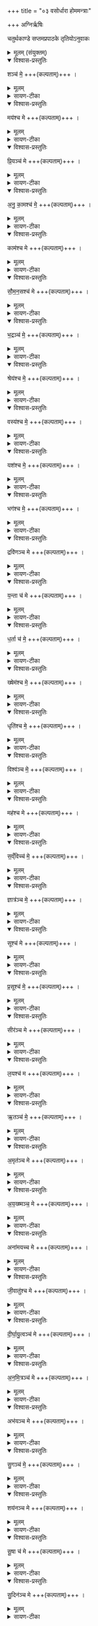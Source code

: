 +++
title = "०३ वसोर्धारा होममन्त्राः"

+++
अग्निर्ऋषिः

चतुर्थकाण्डे सप्तमप्रपाठके तृतियोऽनुवाकः
<details><summary>मूलम् (संयुक्तम्)</summary>

शञ्च॑ मे॒ मय॑श्च मे प्रि॒यञ्च॑ मेऽनुका॒मश्च॑ मे॒ काम॑श्च मे सौमन॒सश्च॑ मे भ॒द्रञ्च॑ मे॒ श्रेय॑श्च मे॒ वस्य॑श्च मे॒ यश॑श्च मे॒ भग॑श्च मे॒ द्रवि॑णञ्च मे य॒न्ता च॑ मे ध॒र्ता च॑ मे॒ ख्षेम॑श्च मे॒ धृति॑श्च मे॒ विश्व॑ञ्च [5]  
मे॒ मह॑श्च मे स॒व्ँविच्च॑ मे॒ ज्ञात्र॑ञ्च मे॒ सूश्च॑ मे प्र॒सूश्च॑ मे॒ सीर॑ञ्च मे ल॒यश्च॑ म ऋ॒तञ्च॑ मे॒ऽमृत॑ञ्च मेऽय॒ख्ष्मञ्च॒ मेऽना॑मयच्च मे जी॒वातु॑श्च मे दीर्घायु॒त्वञ्च॑ मेऽनमि॒त्रञ्च॒ मेऽभ॑यञ्च मे सु॒गञ्च॑ मे॒ शय॑नञ्च मे सू॒षा च॑ मे सु॒दिन॑ञ्च मे ॥ [6]
</details>

<details open><summary>विश्वास-प्रस्तुतिः</summary>

शञ्च॑ मे॒  +++(कल्पताम्)+++ ।  
</details>

<details><summary>मूलम्</summary>

शञ्च॑ मे॒  +++(कल्पताम्)+++ ।  
</details>

<details><summary>सायण-टीका</summary>

९ अथ चतुर्थाष्टके सप्तमप्रपाठके तृतीयोऽनुवाकः ।  
तृतीयमाह— शं च म इति ।  
शंशब्द ऐहिकसुखवाची ।  
</details>

<details open><summary>विश्वास-प्रस्तुतिः</summary>

मय॑श्च मे +++(कल्पताम्)+++ ।  
</details>

<details><summary>मूलम्</summary>

मय॑श्च मे +++(कल्पताम्)+++ ।  
</details>

<details><summary>सायण-टीका</summary>

मयःशब्द आमुष्मिकसुख वाची।  
</details>

<details open><summary>विश्वास-प्रस्तुतिः</summary>

प्रि॒यञ्च॑ मे +++(कल्पताम्)+++ ।
</details>

<details><summary>मूलम्</summary>

प्रि॒यञ्च॑ मे +++(कल्पताम्)+++ ।
</details>

<details><summary>सायण-टीका</summary>

प्रियं प्रीतिकारणं वस्तु ।  
</details>

<details open><summary>विश्वास-प्रस्तुतिः</summary>

अ॒नु॒ का॒मश्च॑  मे॒  +++(कल्पताम्)+++ ।  
</details>

<details><summary>मूलम्</summary>

अ॒नु॒ का॒मश्च॑  मे॒  +++(कल्पताम्)+++ ।  
</details>

<details><summary>सायण-टीका</summary>

अनुकामोऽनुकूलत्वनिमित्तेन काम्यमानः पदार्थः।  एतदुभयमैहिकामेव तारतम्योपेतम् ।  
</details>

<details open><summary>विश्वास-प्रस्तुतिः</summary>

काम॑श्च मे +++(कल्पताम्)+++ ।  
</details>

<details><summary>मूलम्</summary>

काम॑श्च मे +++(कल्पताम्)+++ ।  
</details>

<details><summary>सायण-टीका</summary>

काम आमुष्मिकः स्वर्गादिः ।  
</details>

<details open><summary>विश्वास-प्रस्तुतिः</summary>

सौ॒म॒न॒सश्च॑  मे +++(कल्पताम्)+++ ।  
</details>

<details><summary>मूलम्</summary>

सौ॒म॒न॒सश्च॑  मे +++(कल्पताम्)+++ ।  
</details>

<details><summary>सायण-टीका</summary>

सौमनसो मनःस्वास्थ्य करो बन्धुवर्गः ।  
</details>

<details open><summary>विश्वास-प्रस्तुतिः</summary>

भ॒द्रञ्च॑ मे॒  +++(कल्पताम्)+++ ।  
</details>

<details><summary>मूलम्</summary>

भ॒द्रञ्च॑ मे॒  +++(कल्पताम्)+++ ।  
</details>

<details><summary>सायण-टीका</summary>

भद्रं कल्याणमिह लोके रमणीयम् ।  
</details>

<details open><summary>विश्वास-प्रस्तुतिः</summary>

श्रेय॑श्च मे॒  +++(कल्पताम्)+++ ।  
</details>

<details><summary>मूलम्</summary>

श्रेय॑श्च मे॒  +++(कल्पताम्)+++ ।  
</details>

<details><summary>सायण-टीका</summary>

श्रेय परलोकहितम् ।  
</details>

<details open><summary>विश्वास-प्रस्तुतिः</summary>

वस्य॑श्च मे॒  +++(कल्पताम्)+++ ।  
</details>

<details><summary>मूलम्</summary>

वस्य॑श्च मे॒  +++(कल्पताम्)+++ ।  
</details>

<details><summary>सायण-टीका</summary>

वस्यो निवासहेतुर्गृहादिः ।  
</details>

<details open><summary>विश्वास-प्रस्तुतिः</summary>

यश॑श्च मे॒  +++(कल्पताम्)+++ ।  
</details>

<details><summary>मूलम्</summary>

यश॑श्च मे॒  +++(कल्पताम्)+++ ।  
</details>

<details><summary>सायण-टीका</summary>

यशः कीर्तिः ।  
</details>

<details open><summary>विश्वास-प्रस्तुतिः</summary>

भग॑श्च मे॒  +++(कल्पताम्)+++ ।  
</details>

<details><summary>मूलम्</summary>

भग॑श्च मे॒  +++(कल्पताम्)+++ ।  
</details>

<details><summary>सायण-टीका</summary>

भगः सौभाग्यम् ।  
</details>

<details open><summary>विश्वास-प्रस्तुतिः</summary>

द्रवि॑णञ्च मे +++(कल्पताम्)+++ ।  
</details>

<details><summary>मूलम्</summary>

द्रवि॑णञ्च मे +++(कल्पताम्)+++ ।  
</details>

<details><summary>सायण-टीका</summary>

द्रविणं धनम् ।  
</details>

<details open><summary>विश्वास-प्रस्तुतिः</summary>

य॒न्ता च॑ मे +++(कल्पताम्)+++ ।  
</details>

<details><summary>मूलम्</summary>

य॒न्ता च॑ मे +++(कल्पताम्)+++ ।  
</details>

<details><summary>सायण-टीका</summary>

यन्ता नियामक आचार्यदिः ।  
</details>

<details open><summary>विश्वास-प्रस्तुतिः</summary>

ध॒र्ता च॑ मे॒  +++(कल्पताम्)+++ ।  
</details>

<details><summary>मूलम्</summary>

ध॒र्ता च॑ मे॒  +++(कल्पताम्)+++ ।  
</details>

<details><summary>सायण-टीका</summary>

धर्ता पोषकः पित्रादिः ।  
</details>

<details open><summary>विश्वास-प्रस्तुतिः</summary>

ख्षेम॑श्च मे॒  +++(कल्पताम्)+++ ।  
</details>

<details><summary>मूलम्</summary>

ख्षेम॑श्च मे॒  +++(कल्पताम्)+++ ।  
</details>

<details><summary>सायण-टीका</summary>

क्षेमो  
२२३० विद्यमानधनस्य रक्षणशक्तिः ।  
</details>

<details open><summary>विश्वास-प्रस्तुतिः</summary>

धृति॑श्च मे॒  +++(कल्पताम्)+++ ।  
</details>

<details><summary>मूलम्</summary>

धृति॑श्च मे॒  +++(कल्पताम्)+++ ।  
</details>

<details><summary>सायण-टीका</summary>

घृतिर्धैर्यमापद्यपि निश्चलत्वम् ।  
</details>

<details open><summary>विश्वास-प्रस्तुतिः</summary>

विश्व॑ञ्च मे॒ +++(कल्पताम्)+++ ।   
</details>

<details><summary>मूलम्</summary>

विश्व॑ञ्च मे॒ +++(कल्पताम्)+++ ।   
</details>

<details><summary>सायण-टीका</summary>

विश्वं सर्वजना नुकूल्यम् ।  
</details>

<details open><summary>विश्वास-प्रस्तुतिः</summary>

मह॑श्च मे +++(कल्पताम्)+++ ।  
</details>

<details><summary>मूलम्</summary>

मह॑श्च मे +++(कल्पताम्)+++ ।  
</details>

<details><summary>सायण-टीका</summary>

महः पूजा ।  
</details>

<details open><summary>विश्वास-प्रस्तुतिः</summary>

स॒व्ँविच्च॑ मे॒  +++(कल्पताम्)+++ ।  
</details>

<details><summary>मूलम्</summary>

स॒व्ँविच्च॑ मे॒  +++(कल्पताम्)+++ ।  
</details>

<details><summary>सायण-टीका</summary>

संविद्वेदशास्त्रादिविज्ञानम् ।  
</details>

<details open><summary>विश्वास-प्रस्तुतिः</summary>

ज्ञात्र॑ञ्च मे॒  +++(कल्पताम्)+++ ।  
</details>

<details><summary>मूलम्</summary>

ज्ञात्र॑ञ्च मे॒  +++(कल्पताम्)+++ ।  
</details>

<details><summary>सायण-टीका</summary>

शात्रं ज्ञापयितृत्वसामर्थ्यम् ।  
</details>

<details open><summary>विश्वास-प्रस्तुतिः</summary>

सूश्च॑ मे +++(कल्पताम्)+++ ।  
</details>

<details><summary>मूलम्</summary>

सूश्च॑ मे +++(कल्पताम्)+++ ।  
</details>

<details><summary>सायण-टीका</summary>

सूः पुत्रादिप्रेरणसामर्थ्यम् ।  
</details>

<details open><summary>विश्वास-प्रस्तुतिः</summary>

प्र॒सूश्च॑ मे॒  +++(कल्पताम्)+++ ।  
</details>

<details><summary>मूलम्</summary>

प्र॒सूश्च॑ मे॒  +++(कल्पताम्)+++ ।  
</details>

<details><summary>सायण-टीका</summary>

प्रसूर्भृत्यादिप्रेरणसामर्थ्यम् ।  
</details>

<details open><summary>विश्वास-प्रस्तुतिः</summary>

सीर॑ञ्च मे +++(कल्पताम्)+++ ।  
</details>

<details><summary>मूलम्</summary>

सीर॑ञ्च मे +++(कल्पताम्)+++ ।  
</details>

<details><summary>सायण-टीका</summary>

सीरं लाङ्गलादिकृषि साधनसंपत्तिः ।  
</details>

<details open><summary>विश्वास-प्रस्तुतिः</summary>

ल॒यश्च॑ म +++(कल्पताम्)+++ ।
</details>

<details><summary>मूलम्</summary>

ल॒यश्च॑ म +++(कल्पताम्)+++ ।
</details>

<details><summary>सायण-टीका</summary>

लयस्तत्प्रतिबन्धनिवृत्तिः ।  
</details>

<details open><summary>विश्वास-प्रस्तुतिः</summary>

ऋ॒तञ्च॑ मे॒ +++(कल्पताम्)+++ ।
</details>

<details><summary>मूलम्</summary>

ऋ॒तञ्च॑ मे॒ +++(कल्पताम्)+++ ।
</details>

<details><summary>सायण-टीका</summary>

ऋतं यज्ञादिकर्म ।  
</details>

<details open><summary>विश्वास-प्रस्तुतिः</summary>

अ॒मृत॑ञ्च मे +++(कल्पताम्)+++ ।
</details>

<details><summary>मूलम्</summary>

अ॒मृत॑ञ्च मे +++(कल्पताम्)+++ ।
</details>

<details><summary>सायण-टीका</summary>

अमृतं तत्फलम् ।  
</details>

<details open><summary>विश्वास-प्रस्तुतिः</summary>

अ॒य॒ख्ष्मञ्च॒ मे +++(कल्पताम्)+++ ।
</details>

<details><summary>मूलम्</summary>

अ॒य॒ख्ष्मञ्च॒ मे +++(कल्पताम्)+++ ।
</details>

<details><summary>सायण-टीका</summary>

अयक्ष्मं राजयक्ष्मादिप्रबलव्याधिराहित्यम् ।  
</details>

<details open><summary>विश्वास-प्रस्तुतिः</summary>

अना॑मयच्च मे +++(कल्पताम्)+++ ।  
</details>

<details><summary>मूलम्</summary>

अना॑मयच्च मे +++(कल्पताम्)+++ ।  
</details>

<details><summary>सायण-टीका</summary>

अनामयज्ज्वराद्यल्पव्याधिराहित्यम् ।  
</details>

<details open><summary>विश्वास-प्रस्तुतिः</summary>

जी॒वातु॑श्च मे +++(कल्पताम्)+++ ।  
</details>

<details><summary>मूलम्</summary>

जी॒वातु॑श्च मे +++(कल्पताम्)+++ ।  
</details>

<details><summary>सायण-टीका</summary>

जीवातुर्जीवनकारणं व्याधिपरिहारार्थमौषधम् ।  
</details>

<details open><summary>विश्वास-प्रस्तुतिः</summary>

दी॒र्घा॒यु॒त्वञ्च॑  मे +++(कल्पताम्)+++ ।
</details>

<details><summary>मूलम्</summary>

दी॒र्घा॒यु॒त्वञ्च॑  मे +++(कल्पताम्)+++ ।
</details>

<details><summary>सायण-टीका</summary>

दीर्घायुत्वमपमृत्सुराहित्यम् ।  
</details>

<details open><summary>विश्वास-प्रस्तुतिः</summary>

अ॒न॒मि॒त्रञ्च॑ मे +++(कल्पताम्)+++ ।
</details>

<details><summary>मूलम्</summary>

अ॒न॒मि॒त्रञ्च॑ मे +++(कल्पताम्)+++ ।
</details>

<details><summary>सायण-टीका</summary>

अनमित्रं वैरिराहित्यम् ।  
</details>

<details open><summary>विश्वास-प्रस्तुतिः</summary>

अभ॑यञ्च मे +++(कल्पताम्)+++ ।  
</details>

<details><summary>मूलम्</summary>

अभ॑यञ्च मे +++(कल्पताम्)+++ ।  
</details>

<details><summary>सायण-टीका</summary>

अभयं भयराहित्यम् ।  
</details>

<details open><summary>विश्वास-प्रस्तुतिः</summary>

सु॒गञ्च॑ मे॒  +++(कल्पताम्)+++ ।  
</details>

<details><summary>मूलम्</summary>

सु॒गञ्च॑ मे॒  +++(कल्पताम्)+++ ।  
</details>

<details><summary>सायण-टीका</summary>

सुगं शोभनगमनं सर्वैरङ्गीकृताचरणमित्यर्थः ।  
</details>

<details open><summary>विश्वास-प्रस्तुतिः</summary>

शय॑नञ्च मे +++(कल्पताम्)+++ ।  
</details>

<details><summary>मूलम्</summary>

शय॑नञ्च मे +++(कल्पताम्)+++ ।  
</details>

<details><summary>सायण-टीका</summary>

शयनं शय्योपधानदिसंपत्तिः ।  
</details>

<details open><summary>विश्वास-प्रस्तुतिः</summary>

सू॒षा च॑ मे +++(कल्पताम्)+++ ।  
</details>

<details><summary>मूलम्</summary>

सू॒षा च॑ मे +++(कल्पताम्)+++ ।  
</details>

<details><summary>सायण-टीका</summary>

सूषा स्नानसंध्यावन्दनादियुक्तः शोभनः प्रातःकालः ।  
</details>

<details open><summary>विश्वास-प्रस्तुतिः</summary>

सु॒दिन॑ञ्च मे +++(कल्पताम्)+++ ।  
</details>

<details><summary>मूलम्</summary>

सु॒दिन॑ञ्च मे +++(कल्पताम्)+++ ।  
</details>

<details><summary>सायण-टीका</summary>

सुदिनं यज्ञदानाध्ययनादियुक्तं कृत्स्नं दिनम् ॥  
इति श्रीमत्सायणाचार्यविरचिते माधवीये वेदार्थप्रकाशे कृष्णयजुर्वेदीयतैत्तिरीयसंहिताभाष्ये चतुर्थकाण्डे सप्तमप्रपाठके  तृतीयोऽनुवाकः ॥  
३ ॥  
</details>
